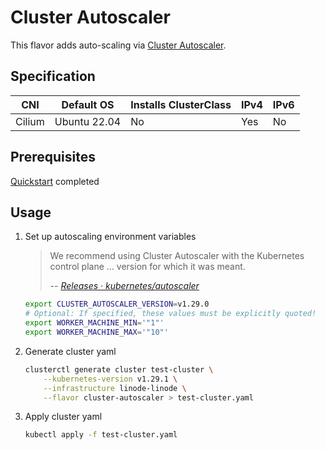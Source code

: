 # Cluster Autoscaler

This flavor adds auto-scaling via [Cluster
Autoscaler](https://www.github.com/kubernetes/autoscaler/tree/master/cluster-autoscaler#cluster-autoscaler).

## Specification

| CNI    | Default OS   | Installs ClusterClass | IPv4 | IPv6 |
|--------|--------------|-----------------------|------|------|
| Cilium | Ubuntu 22.04 | No                    | Yes  | No   |

## Prerequisites

[Quickstart](../getting-started.md) completed

## Usage

1. Set up autoscaling environment variables
    > We recommend using Cluster Autoscaler with the Kubernetes control plane
    > ... version for which it was meant.
    >
    > -- <cite>[Releases · kubernetes/autoscaler](https://www.github.com/kubernetes/autoscaler/tree/master/cluster-autoscaler#releases)</cite>

    ```sh
    export CLUSTER_AUTOSCALER_VERSION=v1.29.0
    # Optional: If specified, these values must be explicitly quoted!
    export WORKER_MACHINE_MIN='"1"'
    export WORKER_MACHINE_MAX='"10"'
    ```

2. Generate cluster yaml

    ```sh
    clusterctl generate cluster test-cluster \
        --kubernetes-version v1.29.1 \
        --infrastructure linode-linode \
        --flavor cluster-autoscaler > test-cluster.yaml
    ```

3. Apply cluster yaml

    ```sh
    kubectl apply -f test-cluster.yaml
    ```
